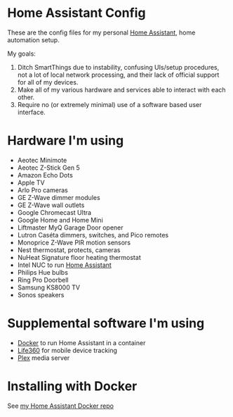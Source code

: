 # Home Assistant Config

These are the config files for my personal [Home Assistant](https://home-assistant.io/), home automation setup.

My goals:

1. Ditch SmartThings due to instability, confusing UIs/setup procedures, not a lot of local network processing, and their lack of official support for all of my devices.
2. Make all of my various hardware and services able to interact with each other.
3. Require no (or extremely minimal) use of a software based user interface.

# Hardware I'm using

* Aeotec Minimote
* Aeotec Z-Stick Gen 5
* Amazon Echo Dots
* Apple TV
* Arlo Pro cameras
* GE Z-Wave dimmer modules
* GE Z-Wave wall outlets
* Google Chromecast Ultra
* Google Home and Home Mini
* Liftmaster MyQ Garage Door opener
* Lutron Caséta dimmers, switches, and Pico remotes
* Monoprice Z-Wave PIR motion sensors
* Nest thermostat, protects, cameras
* NuHeat Signature floor heating thermostat
* Intel NUC to run [Home Assistant](https://home-assistant.io/)
* Philips Hue bulbs
* Ring Pro Doorbell
* Samsung KS8000 TV
* Sonos speakers

# Supplemental software I'm using

* [Docker](https://www.docker.com/) to run Home Assistant in a container
* [Life360](https://www.life360.com/) for mobile device tracking
* [Plex](https://www.plex.tv/) media server

# Installing with Docker

See [my Home Assistant Docker repo](https://github.com/broox/home-assistant-docker)
